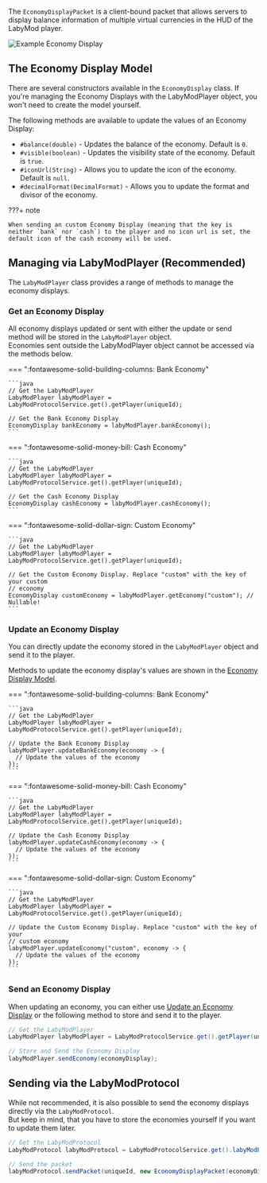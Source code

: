 The `EconomyDisplayPacket` is a client-bound packet that allows servers to display balance information of multiple
virtual currencies in the HUD of the LabyMod player.

![Example Economy Display](../../../../assets/files/serverapi/economy_display.gif)

## The Economy Display Model

There are several constructors available in the `EconomyDisplay` class. If you're managing the Economy Displays with the
LabyModPlayer object, you won't need to create the model yourself.

The following methods are available to update the values of an Economy Display:

- `#balance(double)` - Updates the balance of the economy. Default is `0`.
- `#visible(boolean)` - Updates the visibility state of the economy. Default is `true`.
- `#iconUrl(String)` - Allows you to update the icon of the economy. Default is `null`.
- `#decimalFormat(DecimalFormat)` - Allows you to update the format and divisor of the economy.

???+ note

    When sending an custom Economy Display (meaning that the key is neither `bank` nor `cash`) to the player and no icon url is set, the default icon of the cash economy will be used.

## Managing via LabyModPlayer (Recommended)

The `LabyModPlayer` class provides a range of methods to manage the economy displays.

### Get an Economy Display

All economy displays updated or sent with either the update or send method will be stored in the `LabyModPlayer`
object. <br/>
Economies sent outside the LabyModPlayer object cannot be accessed via the methods below.

=== ":fontawesome-solid-building-columns: Bank Economy"

    ```java
    // Get the LabyModPlayer
    LabyModPlayer labyModPlayer = LabyModProtocolService.get().getPlayer(uniqueId);

    // Get the Bank Economy Display
    EconomyDisplay bankEconomy = labyModPlayer.bankEconomy();
    ```

=== ":fontawesome-solid-money-bill: Cash Economy"

    ```java
    // Get the LabyModPlayer
    LabyModPlayer labyModPlayer = LabyModProtocolService.get().getPlayer(uniqueId);

    // Get the Cash Economy Display
    EconomyDisplay cashEconomy = labyModPlayer.cashEconomy();
    ```

=== ":fontawesome-solid-dollar-sign: Custom Economy"

    ```java
    // Get the LabyModPlayer
    LabyModPlayer labyModPlayer = LabyModProtocolService.get().getPlayer(uniqueId);

    // Get the Custom Economy Display. Replace "custom" with the key of your custom 
    // economy
    EconomyDisplay customEconomy = labyModPlayer.getEconomy("custom"); // Nullable!
    ```

### Update an Economy Display

You can directly update the economy stored in the `LabyModPlayer` object and send it to the player.

Methods to update the economy display's values are shown in the [Economy Display Model](#the-economy-display-model).

=== ":fontawesome-solid-building-columns: Bank Economy"

    ```java
    // Get the LabyModPlayer
    LabyModPlayer labyModPlayer = LabyModProtocolService.get().getPlayer(uniqueId);

    // Update the Bank Economy Display
    labyModPlayer.updateBankEconomy(economy -> {
      // Update the values of the economy
    });
    ```

=== ":fontawesome-solid-money-bill: Cash Economy"

    ```java
    // Get the LabyModPlayer
    LabyModPlayer labyModPlayer = LabyModProtocolService.get().getPlayer(uniqueId);

    // Update the Cash Economy Display
    labyModPlayer.updateCashEconomy(economy -> {
      // Update the values of the economy
    });
    ```

=== ":fontawesome-solid-dollar-sign: Custom Economy"

    ```java
    // Get the LabyModPlayer
    LabyModPlayer labyModPlayer = LabyModProtocolService.get().getPlayer(uniqueId);

    // Update the Custom Economy Display. Replace "custom" with the key of your 
    // custom economy
    labyModPlayer.updateEconomy("custom", economy -> {
      // Update the values of the economy
    });
    ```

### Send an Economy Display

When updating an economy, you can either use [Update an Economy Display](#update-an-economy-display) or the following
method to store and send it
to the player.

```java
// Get the LabyModPlayer
LabyModPlayer labyModPlayer = LabyModProtocolService.get().getPlayer(uniqueId);

// Store and Send the Economy Display
labyModPlayer.sendEconomy(economyDisplay);
```

## Sending via the LabyModProtocol

While not recommended, it is also possible to send the economy displays directly via the `LabyModProtocol`.<br/>
But keep in mind, that you have to store the economies yourself if you want to update them later.

```java
// Get the LabyModProtocol
LabyModProtocol labyModProtocol = LabyModProtocolService.get().labyModProtocol();

// Send the packet
labyModProtocol.sendPacket(uniqueId, new EconomyDisplayPacket(economyDisplay));
```
